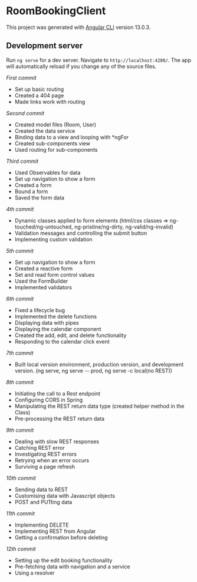 # RoomBookingClient

This project was generated with [Angular CLI](https://github.com/angular/angular-cli) version 13.0.3.

## Development server

Run `ng serve` for a dev server. Navigate to `http://localhost:4200/`. The app will automatically reload if you change any of the source files.

*First commit*
- Set up basic routing
- Created a 404 page
- Made links work with routing

*Second commit*
- Created model files (Room, User)
- Created the data service
- Binding data to a view and looping with *ngFor
- Created sub-components view
- Used routing for sub-components

*Third commit*
- Used Observables for data
- Set up navigation to show a form
- Created a form
- Bound a form
- Saved the form data

*4th commit*
- Dynamic classes applied to form elements (html/css classes => ng-touched/ng-untouched, ng-pristine/ng-dirty, ng-valid/ng-invalid)
- Validation messages and controlling the submit button
- Implementing custom validation

*5th commit*
- Set up navigation to show a form
- Created a reactive form
- Set and read form control values
- Used the FormBuilder
- Implemented validators

*6th commit*
- Fixed a lifecycle bug
- Implemented the delete functions
- Displaying data with pipes
- Displaying the calendar component
- Created the add, edit, and delete functionality
- Responding to the calendar click event

*7th commit*
- Built local version environment, production version, and development version. (ng serve, ng serve -- prod, ng serve -c local(no REST))

*8th commit*
- Initiating the call to a Rest endpoint
- Configuring CORS in Spring
- Manipulating the REST return data type (created helper method in the Class)
- Pre-processing the REST return data

*9th commit*
- Dealing with slow REST responses
- Catching REST error
- Investigating REST errors
- Retrying when an error occurs
- Surviving a page refresh

*10th commit*
- Sending data to REST
- Customising data with Javascript objects
- POST and PUTting data

*11th commit*
- Implementing DELETE
- Implementing REST from Angular
- Getting a confirmation before deleting

*12th commit*
- Setting up the edit booking functionality
- Pre-fetching data with navigation and a service
- Using a resolver
